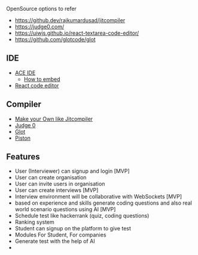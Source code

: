 OpenSource options to refer
- https://github.dev/rajkumardusad/jitcompiler
- https://judge0.com/
- https://uiwjs.github.io/react-textarea-code-editor/
- https://github.com/glotcode/glot


## IDE
- [ACE IDE](https://github.com/ajaxorg/ace)
	- [How to embed](https://github.dev/rajkumardusad/jitcompiler/tree/main)
- [React code editor](https://uiwjs.github.io/react-textarea-code-editor/)

## Compiler
- [Make your Own like Jitcompiler](https://github.dev/rajkumardusad/jitcompiler)
- [Judge 0](https://judge0.com/)
- [Glot](https://github.com/glotcode/glot)
- [Piston](https://github.com/engineer-man/piston)

## Features
- User (Interviewer) can signup and login [MVP]
- User can create organisation
- User can invite users in organisation
- User can create interviews [MVP]
- Interview environment will be collaborative with WebSockets [MVP]
- based on experience and skills generate coding questions and also real world scenario questions using AI [MVP]
- Schedule test like hackerrank (quiz, coding questions)
- Ranking system
- Student can signup on the platform to give test
- Modules For Student, For companies
- Generate test with the help of AI
- 

